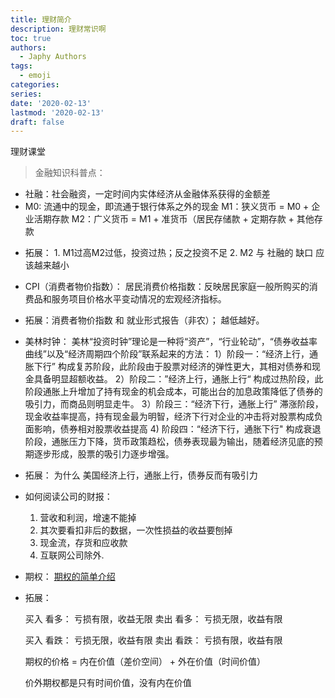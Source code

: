 ```yaml
---
title: 理财简介
description: 理财常识啊
toc: true
authors:
  - Japhy Authors
tags:
  - emoji
categories:
series:
date: '2020-02-13'
lastmod: '2020-02-13'
draft: false
---
```


理财课堂
<!--more-->

> 金融知识科普点：

* 社融：社会融资，一定时间内实体经济从金融体系获得的金额差
* M0: 流通中的现金，即流通于银行体系之外的现金
  M1：狭义货币 = M0 + 企业活期存款
  M2：广义货币 = M1 + 准货币（居民存储款 + 定期存款 + 其他存款

- 拓展： 1. M1过高M2过低，投资过热；反之投资不足
        2. M2 与 社融的 缺口 应该越来越小

* CPI（消费者物价指数）：
  居民消费价格指数：反映居民家庭一般所购买的消费品和服务项目价格水平变动情况的宏观经济指标。

- 拓展：消费者物价指数 和 就业形式报告（非农）； 越低越好。

* 美林时钟：
  美林“投资时钟”理论是一种将“资产”，“行业轮动”，“债券收益率曲线”以及“经济周期四个阶段”联系起来的方法：
  1）阶段一：“经济上行，通胀下行” 构成复苏阶段，此阶段由于股票对经济的弹性更大，其相对债券和现金具备明显超额收益。
  2）阶段二：”经济上行，通胀上行“ 构成过热阶段，此阶段通胀上升增加了持有现金的机会成本，可能出台的加息政策降低了债券的吸引力，而商品则明显走牛。
  3）阶段三：“经济下行，通胀上行” 滞涨阶段，现金收益率提高，持有现金最为明智，经济下行对企业的冲击将对股票构成负面影响，债券相对股票收益提高
  4) 阶段四：“经济下行，通胀下行" 构成衰退阶段，通胀压力下降，货币政策趋松，债券表现最为输出，随着经济见底的预期逐步形成，股票的吸引力逐步增强。

- 拓展： 为什么 美国经济上行，通胀上行，债券反而有吸引力

* 如何阅读公司的财报：
  1. 营收和利润，增速不能掉
  2. 其次要看扣非后的数据，一次性损益的收益要刨掉
  3. 现金流，存货和应收款
  4. 互联网公司除外.

* 期权：
  [期权的简单介绍](https://zhuanlan.zhihu.com/p/115139297)

- 拓展：
  
  买入 看多：  亏损有限，收益无限
  卖出 看多：  亏损无限，收益有限
   
  买入 看跌：  亏损无限，收益有限
  卖出 看跌：  亏损有限，收益有限
 
  期权的价格 = 内在价值（差价空间） + 外在价值（时间价值）
  
  价外期权都是只有时间价值，没有内在价值
  